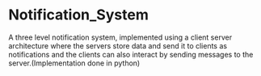 # Notification_System
A three level notification system, implemented using a client server architecture where the servers store data and send it to clients as notifications and the clients can also interact by sending messages to the server.(Implementation done in python)

